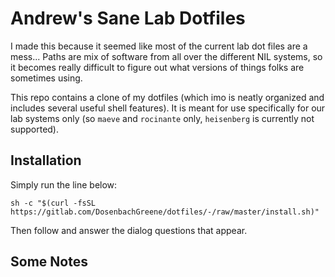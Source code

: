 # Andrew's Sane Lab Dotfiles
I made this because it seemed like most of the current lab dot files are a mess... Paths
are mix of software from all over the different NIL systems, so it becomes really difficult to
figure out what versions of things folks are sometimes using.

This repo contains a clone of my dotfiles (which imo is neatly organized and includes several
useful shell features). It is meant for use specifically for our lab systems only (so `maeve` and `rocinante` only, `heisenberg` is currently not supported).

## Installation

Simply run the line below:

```
sh -c "$(curl -fsSL https://gitlab.com/DosenbachGreene/dotfiles/-/raw/master/install.sh)"
```

Then follow and answer the dialog questions that appear.

## Some Notes

